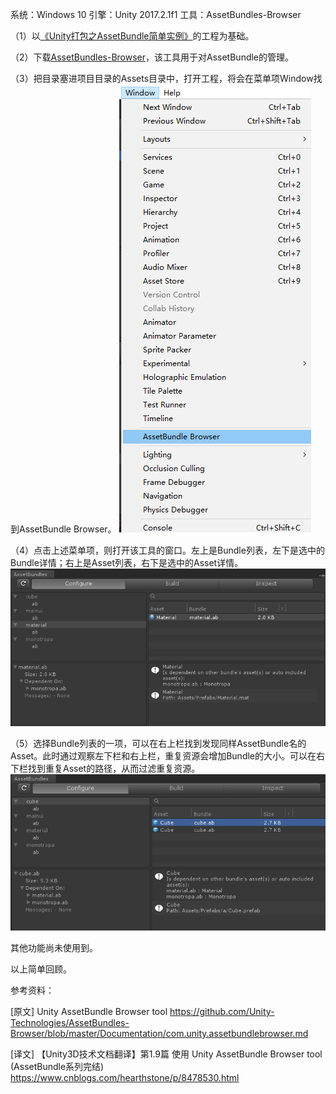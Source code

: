系统：Windows 10
引擎：Unity 2017.2.1f1
工具：AssetBundles-Browser

（1）以[《Unity打包之AssetBundle简单实例》](https://blog.csdn.net/minami_takumi/article/details/84026765)的工程为基础。

（2）下载[AssetBundles-Browser](https://github.com/Unity-Technologies/AssetBundles-Browser)，该工具用于对AssetBundle的管理。

（3）把目录塞进项目目录的Assets目录中，打开工程，将会在菜单项Window找到AssetBundle Browser。
 ![pic](.\pic\1.png)

（4）点击上述菜单项，则打开该工具的窗口。左上是Bundle列表，左下是选中的Bundle详情；右上是Asset列表，右下是选中的Asset详情。
 ![pic](.\pic\2.png)

（5）选择Bundle列表的一项，可以在右上栏找到发现同样AssetBundle名的Asset。此时通过观察左下栏和右上栏，重复资源会增加Bundle的大小。可以在右下栏找到重复Asset的路径，从而过滤重复资源。
 ![pic](.\pic\3.png)

其他功能尚未使用到。

以上简单回顾。

参考资料：

[原文]
Unity AssetBundle Browser tool
https://github.com/Unity-Technologies/AssetBundles-Browser/blob/master/Documentation/com.unity.assetbundlebrowser.md

[译文]
【Unity3D技术文档翻译】第1.9篇 使用 Unity AssetBundle Browser tool (AssetBundle系列完结)
https://www.cnblogs.com/hearthstone/p/8478530.html
